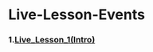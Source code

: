 # Live-Lesson-Events
### 1.[Live_Lesson_1(Intro)](https://github.com/KaderErgin/Kodlama-io-2024-Camp/tree/master/Live-Lesson-Events/Intro)

